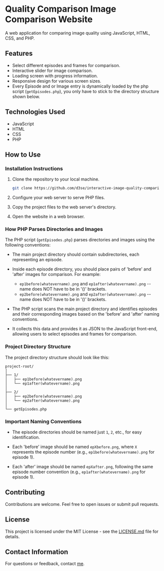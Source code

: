 


# Quality Comparison Image Comparison Website

A web application for comparing image quality using JavaScript, HTML, CSS, and PHP.

## Features
- Select different episodes and frames for comparison.
- Interactive slider for image comparison.
- Loading screen with progress information.
- Responsive design for various screen sizes.
- Every Episode and or Image entry is dynamically loaded by the php script (`getEpisodes.php`), you only have to stick to the directory structure shown below.

## Technologies Used
- JavaScript
- HTML
- CSS
- PHP

## How to Use

### Installation Instructions
1. Clone the repository to your local machine.
   ```bash
   git clone https://github.com/d3se/interactive-image-quality-comparison.git
   ```
2. Configure your web server to serve PHP files.

3. Copy the project files to the web server's directory.

4. Open the website in a web browser.

### How PHP Parses Directories and Images

The PHP script (`getEpisodes.php`) parses directories and images using the following conventions:

- The main project directory should contain subdirectories, each representing an episode.

- Inside each episode directory, you should place pairs of 'before' and 'after' images for comparison. For example:
  - `ep1before(whatevername).png` and `ep1after(whatevername).png` --name does NOT have to be in '()' brackets.
  - `ep2before(whatevername).png` and `ep2after(whatevername).png` --name does NOT have to be in '()' brackets.

- The PHP script scans the main project directory and identifies episodes and their corresponding images based on the 'before' and 'after' naming conventions.

- It collects this data and provides it as JSON to the JavaScript front-end, allowing users to select episodes and frames for comparison.

### Project Directory Structure
The project directory structure should look like this:
```
project-root/
│
├── 1/
│   ├── ep1before(whatevername).png
│   └── ep1after(whatevername).png
│
├── 2/
│   ├── ep2before(whatevername).png
│   └── ep2after(whatevername).png
│
└── getEpisodes.php
```

### Important Naming Conventions
- The episode directories should be named just `1`, `2`, etc., for easy identification.

- Each 'before' image should be named `epXbefore.png`, where `X` represents the episode number (e.g., `ep1before(whatevername).png` for episode 1).

- Each 'after' image should be named `epXafter.png`, following the same episode number convention (e.g., `ep1after(whatevername).png` for episode 1).

## Contributing
Contributions are welcome. Feel free to open issues or submit pull requests.

## License
This project is licensed under the MIT License - see the [LICENSE.md](LICENSE.md) file for details.

## Contact Information
For questions or feedback, contact [me](https://github.com/d3se).


